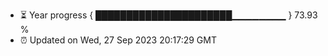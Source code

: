 - ⏳ Year progress { ██████████████████████▁▁▁▁▁▁▁▁ } 73.93 %
- ⏰ Updated on Wed, 27 Sep 2023 20:17:29 GMT

